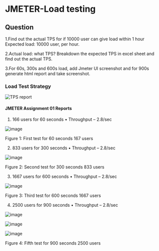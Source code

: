 # JMETER-Load testing
## Question
   
  1.Find out the actual TPS for if 10000 user can give load within 1 hour Expected load: 10000 user, per hour.

  2.Actual load: what TPS? Breakdown the expected TPS in excel sheet and find out the actual TPS.
  
  3.For 60s, 300s and 600s load, add Jmeter UI screenshot and for 900s generate html report and take screenshot.
 
 ### Load Test Strategy
 
 ![TPS report](https://user-images.githubusercontent.com/48611059/175867314-ebe5b615-28f8-499b-9a9b-dde23d14fac8.PNG)

  
  

#### JMETER Assignment 01 Reports

1.	166 users for 60 seconds
•	Throughput – 2.8/sec

![image](https://user-images.githubusercontent.com/48611059/175865843-c7f1248a-9cc9-4a6a-b7a5-d1dc9db22cbf.png)

 
Figure 1: First test for 60 seconds 167 users

2.	833 users for 300 seconds 
•	Throughput – 2.8/sec
 
 ![image](https://user-images.githubusercontent.com/48611059/175865907-8760a2da-9245-4e3c-8dcb-a6687badb518.png)

 
Figure 2: Second test for 300 seconds 833 users


3.	1667 users for 600 seconds
•	Throughput – 2.8/sec
 
 ![image](https://user-images.githubusercontent.com/48611059/175866331-e75ba5f9-9f9b-4e43-b504-5b930fc3191a.png)

 
Figure 3: Third test for 600 seconds 1667 users


4.	2500 users for 900 seconds
•	Throughput – 2.8/sec

 
 ![image](https://user-images.githubusercontent.com/48611059/175866061-f9f540cd-12f3-4b40-b05e-425a50ce07fb.png)

![image](https://user-images.githubusercontent.com/48611059/175866087-dea821f5-1ea0-4182-a090-128cd9e50e27.png)

![image](https://user-images.githubusercontent.com/48611059/175866122-59c90e97-b707-4f1d-a4c3-f04e909b4154.png)

 

Figure 4: Fifth test for 900 seconds 2500 users




  
  

